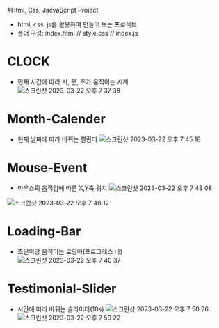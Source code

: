 #Html, Css, JacvaScript Project  
- html, css, js를 활용하여 만들어 보는 프로젝트 
- 폴더 구성: index.html // style.css // index.js

# CLOCK 
- 현재 시간에 따라 시, 분, 초가 움직이는 시계 
![스크린샷 2023-03-22 오후 7 37 38](https://user-images.githubusercontent.com/109942640/226877803-c2df9a0c-2913-499c-9484-ac3d91582b45.png)

# Month-Calender 
- 현재 날짜에 따라 바뀌는 캘린더 
![스크린샷 2023-03-22 오후 7 45 18](https://user-images.githubusercontent.com/109942640/226880119-7990e056-d182-4d82-9c34-37b2ae50c4c5.png)


# Mouse-Event
- 마우스의 움직임에 따른 X,Y축 위치
![스크린샷 2023-03-22 오후 7 48 08](https://user-images.githubusercontent.com/109942640/226880821-a7bf83c4-af2e-4663-9cd3-4091615c4b73.png)

![스크린샷 2023-03-22 오후 7 48 12](https://user-images.githubusercontent.com/109942640/226880870-6a918a48-d553-490c-9771-2f52eb499e1b.png)


# Loading-Bar
- 초단위당 움직이는 로딩바(프로그레스 바)
![스크린샷 2023-03-22 오후 7 40 37](https://user-images.githubusercontent.com/109942640/226878434-c2b50778-5e4a-47e3-ba7e-e07233386c0e.png)

# Testimonial-Slider
- 시간에 따라 바뀌는 슬라이더(10s)
![스크린샷 2023-03-22 오후 7 50 26](https://user-images.githubusercontent.com/109942640/226881309-a0417c8c-294e-46fd-b56c-e0424ac47d81.png)
![스크린샷 2023-03-22 오후 7 50 22](https://user-images.githubusercontent.com/109942640/226881346-86565ca8-8abd-429b-93e8-c59ddc81ebd2.png)

